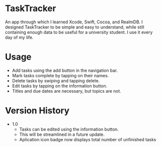 TaskTracker
===========

An app through which I learned Xcode, Swift, Cocoa, and RealmDB. I designed TaskTracker to be simple and easy to understand, while still containing enough data to be useful for a university student. I use it every day of my life.

Usage
=====

- Add tasks using the add button in the navigation bar.
- Mark tasks complete by tapping on their names.
- Delete tasks by swiping and tapping delete.
- Edit tasks by tapping on the information button.
- Titles and due dates are necessary, but topics are not.

Version History
===============

- 1.0
  - Tasks can be edited using the information button.
  - This will be streamlined in a future update.
  - Aplication icon badge now displays total number of unfinished tasks
